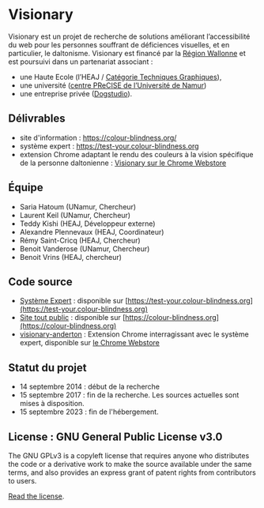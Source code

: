 # Visionary
Visionary est un projet de recherche de solutions améliorant l’accessibilité du web pour les personnes souffrant de déficiences visuelles, et en particulier, le daltonisme. 
 Visionary est financé par la [Région Wallonne](http://www.wallonie.be/) et est poursuivi dans un partenariat associant :
 
 - une Haute Ecole (l’HEAJ / [Catégorie Techniques Graphiques](https://heaj.be/fr/category/infographie/)), 
 - une université ([centre PReCISE de l’Université de Namur](https://www.unamur.be/en/precise/))
 - une entreprise privée ([Dogstudio](https://www.dogstudio.co/)). 
 
## Délivrables
 
 - site d'information : https://colour-blindness.org/
 - système expert : https://test-your.colour-blindness.org
 - extension Chrome adaptant le rendu des couleurs à la vision spécifique de la personne daltonienne : [Visionary sur le Chrome Webstore](https://chrome.google.com/webstore/detail/anderton-extension/mfbankjnjihmegefabaehpocgdjhfhca)

## Équipe
- Saria Hatoum (UNamur, Chercheur)
- Laurent Keil (UNamur, Chercheur)
- Teddy Kishi (HEAJ, Développeur externe)
- Alexandre Plennevaux (HEAJ, Coordinateur)
- Rémy Saint-Cricq (HEAJ, Chercheur)
- Benoit Vanderose (UNamur, Chercheur)
- Benoit Vrins (HEAJ, chercheur)

## Code source
- [Système Expert](./test-your.colour-blindness.org) : disponible sur [https://test-your.colour-blindness.org](https://test-your.colour-blindness.org)
- [Site tout public](https://github.com/visionary-be/visionary-website) : disponible sur [https://colour-blindness.org](https://colour-blindness.org)
- [visionary-anderton](https://github.com/visionary-be/visionary-anderton) : Extension Chrome interragissant avec le système expert, disponible sur [le Chrome Webstore](https://chrome.google.com/webstore/detail/anderton-extension/mfbankjnjihmegefabaehpocgdjhfhca)

## Statut du projet
- 14 septembre 2014 : début de la recherche
- 15 septembre 2017 : fin de la recherche. Les sources actuelles sont mises à disposition.
- 15 septembre 2023 : fin de l'hébergement.

## License : GNU General Public License v3.0
The GNU GPLv3 is a copyleft license that requires anyone who distributes the code or a derivative work to make the source available under the same terms, and also provides an express grant of patent rights from contributors to users.

[Read the license](./COPYING).